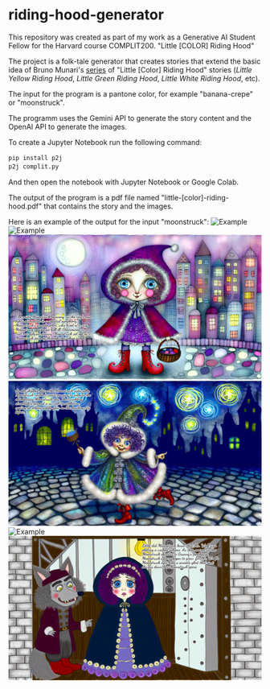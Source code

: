 # riding-hood-generator
This repository was created as part of my work as a Generative AI Student Fellow for the Harvard course COMPLIT200.
"Little [COLOR] Riding Hood"

The project is a folk-tale generator that creates stories that extend the basic idea of Bruno Munari's [series](https://drive.google.com/drive/folders/1vCqCoXAuXA0e5QBoMAbgaSXY8Y7fhT2p) of "Little [Color] Riding Hood" stories (*Little Yellow Riding Hood*, *Little Green Riding Hood*, *Little White Riding Hood*, etc).

The input for the program is a pantone color, for example "banana-crepe" or "moonstruck". 

The programm uses the Gemini API to generate the story content and the OpenAI API to generate the images. 

To create a Jupyter Notebook run the following command:
```bash 
pip install p2j
p2j complit.py
```
And then open the notebook with Jupyter Notebook or Google Colab.

The output of the program is a pdf file named "little-[color]-riding-hood.pdf" that contains the story and the images.

Here is an example of the output for the input "moonstruck":
![Example](example/image-0.png)
![Example](example/image-1.png)
![Example](example/image-2.png)
![Example](example/image-3.png)
![Example](example/image-4.png)
![Example](example/image-5.png)